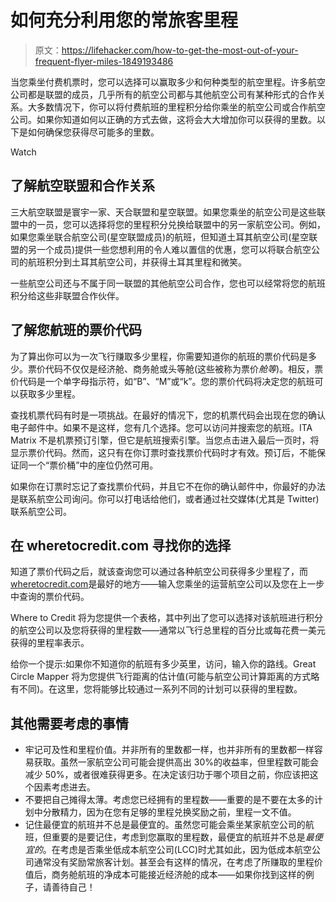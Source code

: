 # 如何充分利用您的常旅客里程

> 原文：<https://lifehacker.com/how-to-get-the-most-out-of-your-frequent-flyer-miles-1849193486>

当您乘坐付费机票时，您可以选择可以赢取多少和何种类型的航空里程。许多航空公司都是联盟的成员，几乎所有的航空公司都与其他航空公司有某种形式的合作关系。大多数情况下，你可以将付费航班的里程积分给你乘坐的航空公司或合作航空公司。如果你知道如何以正确的方式去做，这将会大大增加你可以获得的里数。以下是如何确保您获得尽可能多的里数。

Watch

## **了解航空联盟和合作关系**

三大航空联盟是寰宇一家、天合联盟和星空联盟。如果您乘坐的航空公司是这些联盟中的一员，您可以选择将您的里程积分兑换给联盟中的另一家航空公司。例如，如果您乘坐联合航空公司(星空联盟成员)的航班，但知道土耳其航空公司(星空联盟的另一个成员)提供一些您想利用的令人难以置信的优惠，您可以将联合航空公司的航班积分到土耳其航空公司，并获得土耳其里程和微笑。

一些航空公司还与不属于同一联盟的其他航空公司合作，您也可以经常将您的航班积分给这些非联盟合作伙伴。

## **了解您航班的票价代码**

为了算出你可以为一次飞行赚取多少里程，你需要知道你的航班的票价代码是多少。票价代码不仅仅是经济舱、商务舱或头等舱(这些被称为票价*舱等*)。相反，票价代码是一个单字母指示符，如“B”、“M”或“k”。您的票价代码将决定您的航班可以获取多少里程。

查找机票代码有时是一项挑战。在最好的情况下，您的机票代码会出现在您的确认电子邮件中。如果不是这样，您有几个选择。您可以访问并搜索您的航班。ITA Matrix 不是机票预订引擎，但它是航班搜索引擎。当您点击进入最后一页时，将显示票价代码。然而，这只有在你订票时查找票价代码时才有效。预订后，不能保证同一个“票价桶”中的座位仍然可用。

如果你在订票时忘记了查找票价代码，并且它不在你的确认邮件中，你最好的办法是联系航空公司询问。你可以打电话给他们，或者通过社交媒体(尤其是 Twitter)联系航空公司。

## **在 wheretocredit.com 寻找你的选择**

知道了票价代码之后，就该查询您可以通过各种航空公司获得多少里程了，而[wheretocredit.com](https://www.wheretocredit.com/)是最好的地方——输入您乘坐的运营航空公司以及您在上一步中查询的票价代码。

Where to Credit 将为您提供一个表格，其中列出了您可以选择对该航班进行积分的航空公司以及您将获得的里程数——通常以飞行总里程的百分比或每花费一美元获得的里程率表示。

给你一个提示:如果你不知道你的航班有多少英里，访问，输入你的路线。Great Circle Mapper 将为您提供飞行距离的估计值(可能与航空公司计算距离的方式略有不同)。在这里，您将能够比较通过一系列不同的计划可以获得的里程数。

## **其他需要考虑的事情**

*   牢记可及性和里程价值。并非所有的里数都一样，也并非所有的里数都一样容易获取。虽然一家航空公司可能会提供高出 30%的收益率，但里程数可能会减少 50%，或者很难获得更多。在决定该归功于哪个项目之前，你应该把这个因素考虑进去。
*   不要把自己摊得太薄。考虑您已经拥有的里程数——重要的是不要在太多的计划中分散精力，因为在您有足够的里程兑换奖励之前，里程一文不值。
*   记住最便宜的航班并不总是最便宜的。虽然您可能会乘坐某家航空公司的航班，但重要的是要记住，考虑到您赢取的里程数，最便宜的航班并不总是*最便宜的*。在考虑是否乘坐低成本航空公司(LCC)时尤其如此，因为低成本航空公司通常没有奖励常旅客计划。甚至会有这样的情况，在考虑了所赚取的里程价值后，商务舱航班的净成本可能接近经济舱的成本——如果你找到这样的例子，请善待自己！